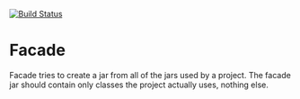 [![Build Status](https://travis-ci.org/ayld/Facade.png?branch=master)](https://travis-ci.org/ayld/Facade)

Facade
======

Facade tries to create a jar from all of the jars used by a project.
The facade jar should contain only classes the project actually uses, nothing else.
